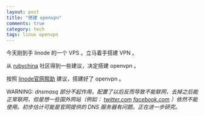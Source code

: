 ```yaml
---
layout: post
title: "搭建 openvpn"
comments: true
category: tech
tags: linux openvpn
---
```


今天刚到手 linode 的一个 VPS 。立马着手搭建 VPN 。

从 [rubychina](http://ruby-china.org) 社区得到一些建议，决定搭建 openvpn 。

<!--more-->

按照 [linode官网帮助](http://library.linode.com/networking/openvpn/centos-5) 建议，搭建好了 openvpn 。

WARNING: *dnsmasq 部分不起作用，配置了以后反而导致不能联网，去掉之后能正常联网，但是想一些国外网站（例如： [twitter.com](https://twitter.com) [facebook.com](https://facebook.com) ）依然不能使用。初步估计可能是官网提供的 DNS 服务器有问题。正在进一步研究。*
